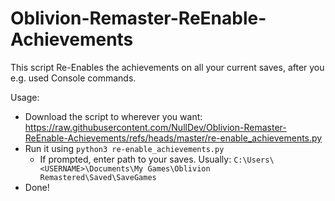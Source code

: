 # Oblivion-Remaster-ReEnable-Achievements
This script Re-Enables the achievements on all your current saves, after you e.g. used Console commands.

Usage: 
- Download the script to wherever you want: https://raw.githubusercontent.com/NullDev/Oblivion-Remaster-ReEnable-Achievements/refs/heads/master/re-enable_achievements.py
- Run it using `python3 re-enable_achievements.py`
  - If prompted, enter path to your saves. Usually: `C:\Users\<USERNAME>\Documents\My Games\Oblivion Remastered\Saved\SaveGames`
- Done!
